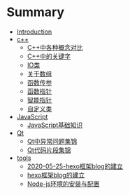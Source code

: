 # Summary

* [Introduction](README.md)
* [c++]()
    * [C++中各种概念对比](content/c++/C++中各种概念对比.md)
    * [C++中的关键字](content/c++/C++中的关键字.md)
    * [IO类](content/c++/IO类.md)
    * [关于数组](content/c++/关于数组.md)
    * [函数传参](content/c++/函数传参.md)
    * [函数指针](content/c++/函数指针.md)
    * [智能指针](content/c++/智能指针.md)
    * [自定义类](content/c++/自定义类.md)
* [JavaScript]()
    * [JavaScript基础知识](content/JavaScript/JavaScript基础知识.md)
* [Qt]()
    * [Qt中异常问题集锦](content/Qt/Qt中异常问题集锦.md)
    * [Qt代码片段集锦](content/Qt/Qt代码片段集锦.md)
* [tools]()
    * [2020-05-25-hexo框架blog的建立](content/tools/2020-05-25-hexo框架blog的建立.md)
    * [hexo框架blog的建立](content/tools/hexo框架blog的建立.md)
    * [Node-js环境的安装与配置](content/tools/Node-js环境的安装与配置.md)
